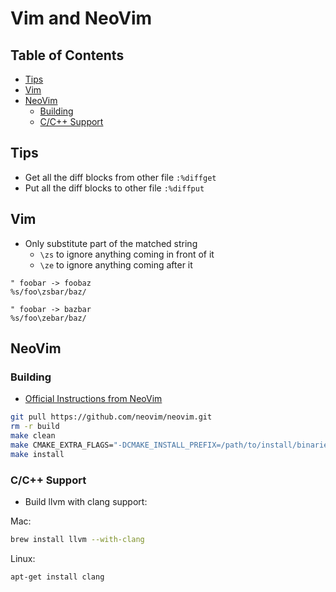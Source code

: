 # Vim and NeoVim

## Table of Contents

<!-- vim-markdown-toc GFM -->
* [Tips](#tips)
* [Vim](#vim)
* [NeoVim](#neovim)
    * [Building](#building)
    * [C/C++ Support](#cc-support)

<!-- vim-markdown-toc -->

## Tips

- Get all the diff blocks from other file `:%diffget`
- Put all the diff blocks to other file `:%diffput`

## Vim

- Only substitute part of the matched string
    - `\zs` to ignore anything coming in front of it
    - `\ze` to ignore anything coming after it

```vim
" foobar -> foobaz
%s/foo\zsbar/baz/

" foobar -> bazbar
%s/foo\zebar/baz/
```

## NeoVim

### Building

- [Official Instructions from NeoVim](https://github.com/neovim/neovim/wiki/Building-Neovim)

```bash
git pull https://github.com/neovim/neovim.git
rm -r build
make clean
make CMAKE_EXTRA_FLAGS="-DCMAKE_INSTALL_PREFIX=/path/to/install/binaries -DCMAKE_BUILD_TYPE=Release"
make install
```

### C/C++ Support

- Build llvm with clang support:

Mac:

```bash
brew install llvm --with-clang
```

Linux:

```bash
apt-get install clang
```
